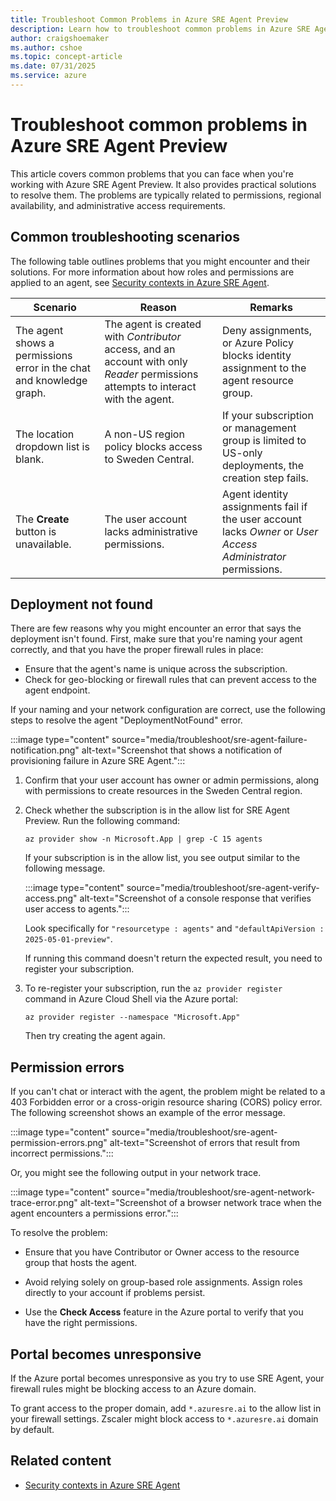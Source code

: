 ```yaml
---
title: Troubleshoot Common Problems in Azure SRE Agent Preview
description: Learn how to troubleshoot common problems in Azure SRE Agent.
author: craigshoemaker
ms.author: cshoe
ms.topic: concept-article
ms.date: 07/31/2025
ms.service: azure
---
```


# Troubleshoot common problems in Azure SRE Agent Preview

This article covers common problems that you can face when you're working with Azure SRE Agent Preview. It also provides practical solutions to resolve them. The problems are typically related to permissions, regional availability, and administrative access requirements.

## Common troubleshooting scenarios

The following table outlines problems that you might encounter and their solutions. For more information about how roles and permissions are applied to an agent, see [Security contexts in Azure SRE Agent](./security-context.md).

| Scenario | Reason | Remarks |
|---|---|---|
| The agent shows a permissions error in the chat and knowledge graph. | The agent is created with *Contributor* access, and an account with only *Reader* permissions attempts to interact with the agent. | Deny assignments, or Azure Policy blocks identity assignment to the agent resource group.  |
| The location dropdown list is blank. | A non-US region policy blocks access to Sweden Central. | If your subscription or management group is limited to US-only deployments, the creation step fails. |
| The **Create** button is unavailable. | The user account lacks administrative permissions. | Agent identity assignments fail if the user account lacks *Owner* or *User Access Administrator* permissions. |

## Deployment not found

There are few reasons why you might encounter an error that says the deployment isn't found. First, make sure that you're naming your agent correctly, and that you have the proper firewall rules in place:

* Ensure that the agent's name is unique across the subscription.
* Check for geo-blocking or firewall rules that can prevent access to the agent endpoint.

If your naming and your network configuration are correct, use the following steps to resolve the agent "DeploymentNotFound" error.

:::image type="content" source="media/troubleshoot/sre-agent-failure-notification.png" alt-text="Screenshot that shows a notification of provisioning failure in Azure SRE Agent.":::

1. Confirm that your user account has owner or admin permissions, along with permissions to create resources in the Sweden Central region.

1. Check whether the subscription is in the allow list for SRE Agent Preview. Run the following command:

    ```azurecli
    az provider show -n Microsoft.App | grep -C 15 agents
    ```

    If your subscription is in the allow list, you see output similar to the following message.

    :::image type="content" source="media/troubleshoot/sre-agent-verify-access.png" alt-text="Screenshot of a console response that verifies user access to agents.":::

    Look specifically for `"resourcetype : agents"` and `"defaultApiVersion : 2025-05-01-preview"`.

    If running this command doesn't return the expected result, you need to register your subscription.

1. To re-register your subscription, run the `az provider register` command in Azure Cloud Shell via the Azure portal:

    ```azurecli
    az provider register --namespace "Microsoft.App"
    ```

    Then try creating the agent again.

## Permission errors

If you can't chat or interact with the agent, the problem might be related to a 403 Forbidden error or a cross-origin resource sharing (CORS) policy error. The following screenshot shows an example of the error message.

:::image type="content" source="media/troubleshoot/sre-agent-permission-errors.png" alt-text="Screenshot of errors that result from incorrect permissions.":::

Or, you might see the following output in your network trace.

:::image type="content" source="media/troubleshoot/sre-agent-network-trace-error.png" alt-text="Screenshot of a browser network trace when the agent encounters a permissions error.":::

To resolve the problem:

* Ensure that you have Contributor or Owner access to the resource group that hosts the agent.

* Avoid relying solely on group-based role assignments. Assign roles directly to your account if problems persist.

* Use the **Check Access** feature in the Azure portal to verify that you have the right permissions.

## Portal becomes unresponsive

If the Azure portal becomes unresponsive as you try to use SRE Agent, your firewall rules might be blocking access to an Azure domain.

To grant access to the proper domain, add `*.azuresre.ai` to the allow list in your firewall settings. Zscaler might block access to `*.azuresre.ai` domain by default.

## Related content

* [Security contexts in Azure SRE Agent](./security-context.md)

